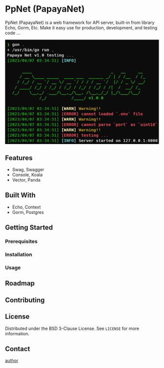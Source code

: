 # PpNet (PapayaNet)

PpNet (PapayaNet) is a web framework for API server, built-in from library Echo, Gorm, Etc. Make it easy use for production, development, and testing code ...

![PapayaNet Showcase](docs/imgs/papayanet_showcase.png)

## Features

- Swag, Swagger
- Console, Koala
- Vector, Panda

## Built With

- Echo, Context
- Gorm, Postgres

## Getting Started

### Prerequisites

### Installation

### Usage

## Roadmap

## Contributing

## License

Distributed under the BSD 3-Clause License. See `LICENSE` for more information.

## Contact

[author]()